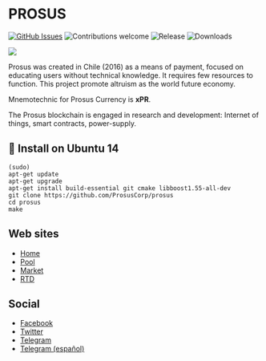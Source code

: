 
# PROSUS

[![GitHub Issues](https://img.shields.io/github/issues/ProsusCorp/prosus.svg?style=plastic)](https://github.com/ProsusCorp/prosus/issues)
![Contributions welcome](https://img.shields.io/badge/contributions-welcome-orange.svg?style=plastic)
![Release](https://img.shields.io/github/release/ProsusCorp/prosus.svg?style=plastic)
![Downloads](https://img.shields.io/github/downloads/ProsusCorp/prosus/latest/total.svg?style=plastic)

<img src="http://prosus.money/wp-content/uploads/2018/03/Prosus-header.jpg">

Prosus was created in Chile (2016) as a means of payment, focused on educating users without technical knowledge. It requires few resources to function. This project promote altruism as the world future economy.

Mnemotechnic for Prosus Currency is **xPR**.

The Prosus blockchain is engaged in research and development: Internet of things, smart contracts, power-supply.


## 💾 Install on Ubuntu 14 
```
(sudo)
apt-get update
apt-get upgrade
apt-get install build-essential git cmake libboost1.55-all-dev
git clone https://github.com/ProsusCorp/prosus
cd prosus
make
```

## Web sites
* [Home](http://prosus.money)
* [Pool](http://prosus1.bericul.com)
* [Market](https://altrui.exchange)
* [RTD](http://prosuscorp.com)

## Social
* [Facebook](https://www.facebook.com/groups/prosus.money)
* [Twitter](https://twitter.com/ProsusCorp)
* [Telegram](https://t.me/prosus_money)
* [Telegram (español)](https://t.me/prosus)

